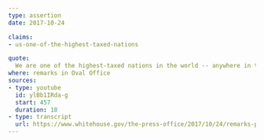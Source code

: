 ```yaml
---
type: assertion
date: 2017-10-24

claims:
- us-one-of-the-highest-taxed-nations

quote:
  We are one of the highest-taxed nations in the world -- anywhere in the world -- one of the highest-taxed -- costing us millions of jobs and trillions and trillions of dollars. Our tax cuts will restore America's competitive edge and lower the crushing tax burden on the American people.
where: remarks in Oval Office
sources:
- type: youtube
  id: ylBb1IRda-g
  start: 457
  duration: 18
- type: transcript
  url: https://www.whitehouse.gov/the-press-office/2017/10/24/remarks-president-trump-and-secretary-commerce-wilbur-ross-minority
---
```

